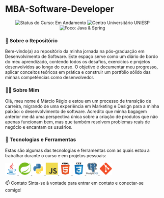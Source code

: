 # MBA-Software-Developer

<p align="center">
<img src="https://img.shields.io/badge/Status-Em%20Andamento-yellow" alt="Status do Curso: Em Andamento"/>
<img src="https://img.shields.io/badge/Instituição-Nome%20da%20Sua%20Universidade-blue" alt="Centro Universitário UNIESP"/>
<img src="https://img.shields.io/badge/Foco-Java%20%26%20Spring-orange" alt="Foco: Java & Spring"/>
</p>

### 📜 Sobre o Repositório
<p> Bem-vindo(a) ao repositório da minha jornada na pós-graduação em Desenvolvimento de Software. Este espaço serve como um diário de bordo do meu aprendizado, contendo todos os desafios, exercícios e projetos desenvolvidos ao longo do curso. O objetivo é documentar meu progresso, aplicar conceitos teóricos em prática e construir um portfólio sólido das minhas competências como desenvolvedor. </p>

### 👨‍💻 Sobre Mim
<p> Olá, meu nome é Márcio Régio e estou em um processo de transição de carreira, migrando de uma experiência em Marketing e Design para a minha paixão: o desenvolvimento de software. Acredito que minha bagagem anterior me dá uma perspectiva única sobre a criação de produtos que não apenas funcionam bem, mas que também resolvem problemas reais de negócio e encantam os usuários. </p>

### 🚀 Tecnologias e Ferramentas
<p> Estas são algumas das tecnologias e ferramentas com as quais estou a trabalhar durante o curso e em projetos pessoais: </p>

<p align="left">
<a href="https://www.java.com" target="_blank"> <img src="https://raw.githubusercontent.com/devicons/devicon/master/icons/java/java-original.svg" alt="java" width="40" height="40"/> </a>
<a href="https://spring.io/" target="_blank"> <img src="https://raw.githubusercontent.com/devicons/devicon/master/icons/spring/spring-original.svg" alt="spring" width="40" height="40"/> </a>
<a href="https://www.python.org" target="_blank"> <img src="https://raw.githubusercontent.com/devicons/devicon/master/icons/python/python-original.svg" alt="python" width="40" height="40"/> </a>
<a href="https://developer.mozilla.org/en-US/docs/Web/JavaScript" target="_blank"> <img src="https://raw.githubusercontent.com/devicons/devicon/master/icons/javascript/javascript-original.svg" alt="javascript" width="40" height="40"/> </a>
<a href="https://www.w3.org/html/" target="_blank"> <img src="https://raw.githubusercontent.com/devicons/devicon/master/icons/html5/html5-original-wordmark.svg" alt="html5" width="40" height="40"/> </a>
<a href="https://www.w3schools.com/css/" target="_blank"> <img src="https://raw.githubusercontent.com/devicons/devicon/master/icons/css3/css3-original-wordmark.svg" alt="css3" width="40" height="40"/> </a>
<a href="https://www.postgresql.org" target="_blank"> <img src="https://raw.githubusercontent.com/devicons/devicon/master/icons/postgresql/postgresql-original-wordmark.svg" alt="postgresql" width="40" height="40"/> </a>
<a href="https://git-scm.com/" target="_blank"> <img src="https://raw.githubusercontent.com/devicons/devicon/master/icons/git/git-original.svg" alt="git" width="40" height="40"/> </a>
</p>

📫 Contato
Sinta-se à vontade para entrar em contato e conectar-se comigo!
